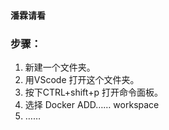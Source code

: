 #### 潘霖请看
### 步骤：
1. 新建一个文件夹。
2. 用VScode 打开这个文件夹。
3. 按下CTRL+shift+p 打开命令面板。
4. 选择 Docker ADD…… workspace
5. ……
